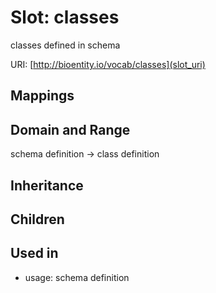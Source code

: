 # Slot: classes


classes defined in schema

URI: [http://bioentity.io/vocab/classes](slot_uri)
## Mappings

## Domain and Range

schema definition -> class definition
## Inheritance

## Children

## Used in

 *  usage: schema definition
